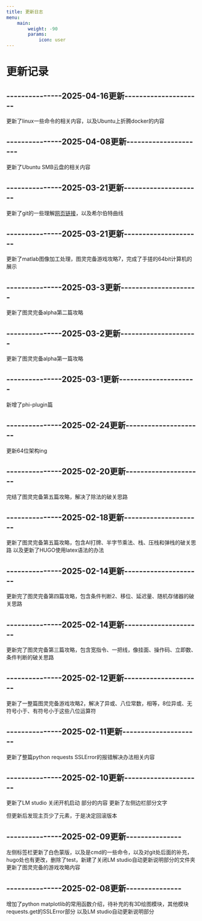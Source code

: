 ```yaml
---
title: 更新日志
menu:
    main: 
        weight: -90
        params:
            icon: user
---
```


# 更新记录
## ---------------2025-04-16更新---------------------

更新了linux一些命令的相关内容，以及Ubuntu上折腾docker的内容

## ---------------2025-04-08更新---------------------

更新了Ubuntu SMB云盘的相关内容

## ---------------2025-03-21更新---------------------

更新了git的一些理解[网页链接](https://adeepblue.github.io/p/git%E5%88%9D%E5%A7%8B%E5%8C%96%E8%AE%B0%E5%BD%95/)，以及希尔伯特曲线

## ---------------2025-03-21更新---------------------

更新了matlab图像加工处理，图灵完备游戏攻略7，完成了手搓的64bit计算机的展示

## ---------------2025-03-3更新---------------------

更新了图灵完备alpha第二篇攻略

## ---------------2025-03-2更新---------------------

更新了图灵完备alpha第一篇攻略

## ---------------2025-03-1更新---------------------

新增了phi-plugin篇

## ---------------2025-02-24更新---------------------

更新64位架构ing

## ---------------2025-02-20更新---------------------

完结了图灵完备第五篇攻略，解决了除法的破关思路

## ---------------2025-02-18更新---------------------

更新了图灵完备第五篇攻略，包含AI打牌、半字节乘法、栈、压栈和弹栈的破关思路
以及更新了HUGO使用latex语法的办法

## ---------------2025-02-14更新---------------------

更新完了图灵完备第四篇攻略，包含条件判断2、移位、延迟量、随机存储器的破关思路

## ---------------2025-02-14更新---------------------

更新完了图灵完备第三篇攻略，包含宽指令、一把线，像挂面、操作码、立即数、条件判断的破关思路

## ---------------2025-02-12更新---------------------

更新了一整篇图灵完备游戏攻略2，解决了异或、八位常数，相等，8位异或、无符号小于、有符号小于这些八位运算符

## ---------------2025-02-11更新---------------------

更新了整篇python requests SSLError的报错解决办法相关内容

## ---------------2025-02-10更新---------------------

更新了LM studio 关闭开机启动 部分的内容
更新了左侧边栏部分文字

但更新后发现主页少了元素，于是决定回滚版本

## ---------------2025-02-09更新---------------

左侧标签栏更新了白色蒙版，以及是cmd的一些命令，以及对git处后面的补充，hugo处也有更改，删除了test，新建了关闭LM studio自动更新说明部分的文件夹
更新了图灵完备的游戏攻略内容

## ---------------2025-02-08更新---------------

增加了python matplotlib的常用函数介绍，待补充的有3D绘图模块，其他模块requests.get的SSLError部分
以及LM studio自动更新说明部分
